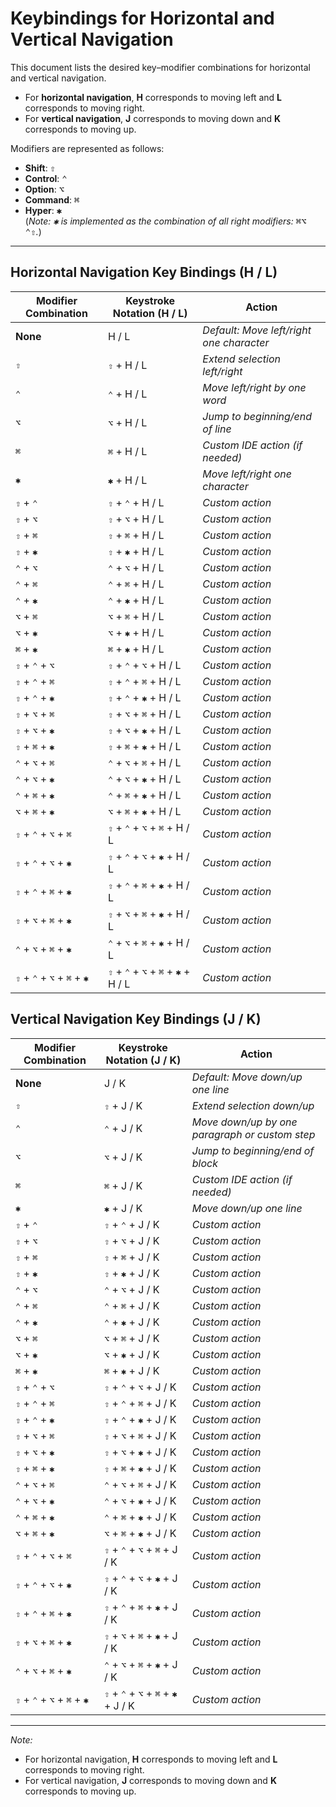 # Keybindings for Horizontal and Vertical Navigation

This document lists the desired key–modifier combinations for horizontal and vertical navigation.

- For **horizontal navigation**, **H** corresponds to moving left and **L** corresponds to moving right.
- For **vertical navigation**, **J** corresponds to moving down and **K** corresponds to moving up.

Modifiers are represented as follows:

- **Shift**: <kbd>⇧</kbd>
- **Control**: <kbd>⌃</kbd>
- **Option**: <kbd>⌥</kbd>
- **Command**: <kbd>⌘</kbd>
- **Hyper**: <kbd>✱</kbd>  
  (_Note: <kbd>✱</kbd> is implemented as the combination of all right modifiers: <kbd>⌘</kbd><kbd>⌥</kbd><kbd>
  ⌃</kbd><kbd>⇧</kbd>._)

---

## Horizontal Navigation Key Bindings (H / L)

| Modifier Combination        | Keystroke Notation (H / L)          | Action                                   |
|-----------------------------|-------------------------------------|------------------------------------------|
| **None**                    | H / L                               | *Default: Move left/right one character* |
| `⇧`                         | `⇧` + H / L                         | *Extend selection left/right*            |
| `⌃`                         | `⌃` + H / L                         | *Move left/right by one word*            |
| `⌥`                         | `⌥` + H / L                         | *Jump to beginning/end of line*          |
| `⌘`                         | `⌘` + H / L                         | *Custom IDE action (if needed)*          |
| `✱`                         | `✱` + H / L                         | *Move left/right one character*          |
| `⇧` + `⌃`                   | `⇧` + `⌃` + H / L                   | *Custom action*                          |
| `⇧` + `⌥`                   | `⇧` + `⌥` + H / L                   | *Custom action*                          |
| `⇧` + `⌘`                   | `⇧` + `⌘` + H / L                   | *Custom action*                          |
| `⇧` + `✱`                   | `⇧` + `✱` + H / L                   | *Custom action*                          |
| `⌃` + `⌥`                   | `⌃` + `⌥` + H / L                   | *Custom action*                          |
| `⌃` + `⌘`                   | `⌃` + `⌘` + H / L                   | *Custom action*                          |
| `⌃` + `✱`                   | `⌃` + `✱` + H / L                   | *Custom action*                          |
| `⌥` + `⌘`                   | `⌥` + `⌘` + H / L                   | *Custom action*                          |
| `⌥` + `✱`                   | `⌥` + `✱` + H / L                   | *Custom action*                          |
| `⌘` + `✱`                   | `⌘` + `✱` + H / L                   | *Custom action*                          |
| `⇧` + `⌃` + `⌥`             | `⇧` + `⌃` + `⌥` + H / L             | *Custom action*                          |
| `⇧` + `⌃` + `⌘`             | `⇧` + `⌃` + `⌘` + H / L             | *Custom action*                          |
| `⇧` + `⌃` + `✱`             | `⇧` + `⌃` + `✱` + H / L             | *Custom action*                          |
| `⇧` + `⌥` + `⌘`             | `⇧` + `⌥` + `⌘` + H / L             | *Custom action*                          |
| `⇧` + `⌥` + `✱`             | `⇧` + `⌥` + `✱` + H / L             | *Custom action*                          |
| `⇧` + `⌘` + `✱`             | `⇧` + `⌘` + `✱` + H / L             | *Custom action*                          |
| `⌃` + `⌥` + `⌘`             | `⌃` + `⌥` + `⌘` + H / L             | *Custom action*                          |
| `⌃` + `⌥` + `✱`             | `⌃` + `⌥` + `✱` + H / L             | *Custom action*                          |
| `⌃` + `⌘` + `✱`             | `⌃` + `⌘` + `✱` + H / L             | *Custom action*                          |
| `⌥` + `⌘` + `✱`             | `⌥` + `⌘` + `✱` + H / L             | *Custom action*                          |
| `⇧` + `⌃` + `⌥` + `⌘`       | `⇧` + `⌃` + `⌥` + `⌘` + H / L       | *Custom action*                          |
| `⇧` + `⌃` + `⌥` + `✱`       | `⇧` + `⌃` + `⌥` + `✱` + H / L       | *Custom action*                          |
| `⇧` + `⌃` + `⌘` + `✱`       | `⇧` + `⌃` + `⌘` + `✱` + H / L       | *Custom action*                          |
| `⇧` + `⌥` + `⌘` + `✱`       | `⇧` + `⌥` + `⌘` + `✱` + H / L       | *Custom action*                          |
| `⌃` + `⌥` + `⌘` + `✱`       | `⌃` + `⌥` + `⌘` + `✱` + H / L       | *Custom action*                          |
| `⇧` + `⌃` + `⌥` + `⌘` + `✱` | `⇧` + `⌃` + `⌥` + `⌘` + `✱` + H / L | *Custom action*                          |


## Vertical Navigation Key Bindings (J / K)

| Modifier Combination        | Keystroke Notation (J / K)          | Action                                         |
|-----------------------------|-------------------------------------|------------------------------------------------|
| **None**                    | J / K                               | *Default: Move down/up one line*               |
| `⇧`                         | `⇧` + J / K                         | *Extend selection down/up*                     |
| `⌃`                         | `⌃` + J / K                         | *Move down/up by one paragraph or custom step* |
| `⌥`                         | `⌥` + J / K                         | *Jump to beginning/end of block*               |
| `⌘`                         | `⌘` + J / K                         | *Custom IDE action (if needed)*                |
| `✱`                         | `✱` + J / K                         | *Move down/up one line*                        |
| `⇧` + `⌃`                   | `⇧` + `⌃` + J / K                   | *Custom action*                                |
| `⇧` + `⌥`                   | `⇧` + `⌥` + J / K                   | *Custom action*                                |
| `⇧` + `⌘`                   | `⇧` + `⌘` + J / K                   | *Custom action*                                |
| `⇧` + `✱`                   | `⇧` + `✱` + J / K                   | *Custom action*                                |
| `⌃` + `⌥`                   | `⌃` + `⌥` + J / K                   | *Custom action*                                |
| `⌃` + `⌘`                   | `⌃` + `⌘` + J / K                   | *Custom action*                                |
| `⌃` + `✱`                   | `⌃` + `✱` + J / K                   | *Custom action*                                |
| `⌥` + `⌘`                   | `⌥` + `⌘` + J / K                   | *Custom action*                                |
| `⌥` + `✱`                   | `⌥` + `✱` + J / K                   | *Custom action*                                |
| `⌘` + `✱`                   | `⌘` + `✱` + J / K                   | *Custom action*                                |
| `⇧` + `⌃` + `⌥`             | `⇧` + `⌃` + `⌥` + J / K             | *Custom action*                                |
| `⇧` + `⌃` + `⌘`             | `⇧` + `⌃` + `⌘` + J / K             | *Custom action*                                |
| `⇧` + `⌃` + `✱`             | `⇧` + `⌃` + `✱` + J / K             | *Custom action*                                |
| `⇧` + `⌥` + `⌘`             | `⇧` + `⌥` + `⌘` + J / K             | *Custom action*                                |
| `⇧` + `⌥` + `✱`             | `⇧` + `⌥` + `✱` + J / K             | *Custom action*                                |
| `⇧` + `⌘` + `✱`             | `⇧` + `⌘` + `✱` + J / K             | *Custom action*                                |
| `⌃` + `⌥` + `⌘`             | `⌃` + `⌥` + `⌘` + J / K             | *Custom action*                                |
| `⌃` + `⌥` + `✱`             | `⌃` + `⌥` + `✱` + J / K             | *Custom action*                                |
| `⌃` + `⌘` + `✱`             | `⌃` + `⌘` + `✱` + J / K             | *Custom action*                                |
| `⌥` + `⌘` + `✱`             | `⌥` + `⌘` + `✱` + J / K             | *Custom action*                                |
| `⇧` + `⌃` + `⌥` + `⌘`       | `⇧` + `⌃` + `⌥` + `⌘` + J / K       | *Custom action*                                |
| `⇧` + `⌃` + `⌥` + `✱`       | `⇧` + `⌃` + `⌥` + `✱` + J / K       | *Custom action*                                |
| `⇧` + `⌃` + `⌘` + `✱`       | `⇧` + `⌃` + `⌘` + `✱` + J / K       | *Custom action*                                |
| `⇧` + `⌥` + `⌘` + `✱`       | `⇧` + `⌥` + `⌘` + `✱` + J / K       | *Custom action*                                |
| `⌃` + `⌥` + `⌘` + `✱`       | `⌃` + `⌥` + `⌘` + `✱` + J / K       | *Custom action*                                |
| `⇧` + `⌃` + `⌥` + `⌘` + `✱` | `⇧` + `⌃` + `⌥` + `⌘` + `✱` + J / K | *Custom action*                                |

---

*Note:*

- For horizontal navigation, **H** corresponds to moving left and **L** corresponds to moving right.
- For vertical navigation, **J** corresponds to moving down and **K** corresponds to moving up.
